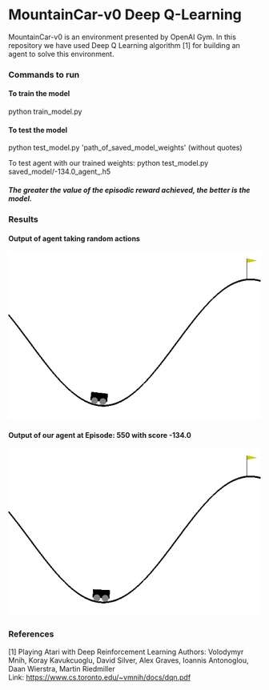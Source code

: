 # MountainCar-v0 Deep Q-Learning
MountainCar-v0 is an environment presented by OpenAI Gym. In this repository we have used Deep Q Learning algorithm [1] for building an agent to solve this environment.

### Commands to run
#### To train the model
python train_model.py

#### To test the model
python test_model.py 'path_of_saved_model_weights' (without quotes)

To test agent with our trained weights: python test_model.py saved_model/-134.0_agent_.h5

##### The greater the value of the episodic reward achieved, the better is the model.


### Results

#### Output of agent taking random actions
![Episode: 0 | width=20](demo/mountain_car_random.gif)

#### Output of our agent at Episode: 550 with score -134.0
![Episode: 550, Score:-134.0](demo/mountain_car_trained.gif)


### References
[1] Playing Atari with Deep Reinforcement Learning
    Authors: Volodymyr Mnih, Koray Kavukcuoglu, David Silver, Alex Graves, Ioannis Antonoglou, Daan Wierstra, Martin Riedmiller       
    Link: https://www.cs.toronto.edu/~vmnih/docs/dqn.pdf





